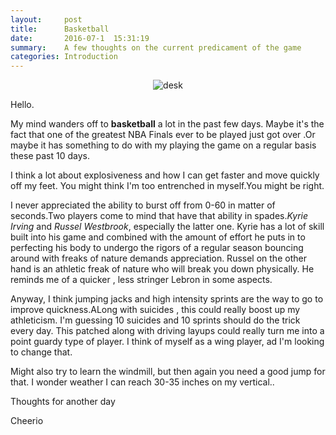 ```yaml
---
layout:     post
title:      Basketball
date:       2016-07-1  15:31:19
summary:    A few thoughts on the current predicament of the game
categories: Introduction
---
```


<div style="text-align:center" markdown="1">

![desk](http://i.cdn.turner.com/nba/nba/media/bulls/jordan_090909.jpg)


</div>

Hello.

My mind wanders off to **basketball** a lot in the past few days.
Maybe it's the fact that one of the greatest NBA Finals ever to be played just got over .Or maybe it has something to do with my playing the game on a regular basis these past 10 days.

I think a lot about explosiveness and how I can get faster and move quickly off my feet. You might think I'm too entrenched in myself.You might be right.

I never appreciated the ability to burst off from 0-60 in matter of seconds.Two players come to mind that have that ability in spades.*Kyrie Irving* and *Russel Westbrook*, especially the latter one.
 Kyrie has a lot of skill built into his game and combined with the amount of effort he puts in to perfecting his body to undergo the rigors of a regular season bouncing around with freaks of nature demands appreciation. Russel on the other hand is an athletic freak of nature who will break you down physically.
 He reminds me of a quicker , less stringer Lebron in some aspects.

 Anyway, I think jumping jacks and high intensity sprints are the way to go to improve quickness.ALong with suicides , this could really boost up my athleticism.
 I'm guessing 10 suicides and 10 sprints should do the trick every day.
 This patched along with driving layups could really turn me into a point guardy type of player.
 I think of myself as a wing player, ad I'm looking to change that.

 Might also try to learn the windmill, but then again you need a good jump for that. I wonder weather I can reach 30-35 inches on my vertical..

 Thoughts for another day

 Cheerio
